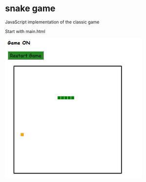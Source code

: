 # snake game
JavaScript implementation of the classic game

Start with main.html

![game screenshot](/screen.png?raw=true "Screenshot")
